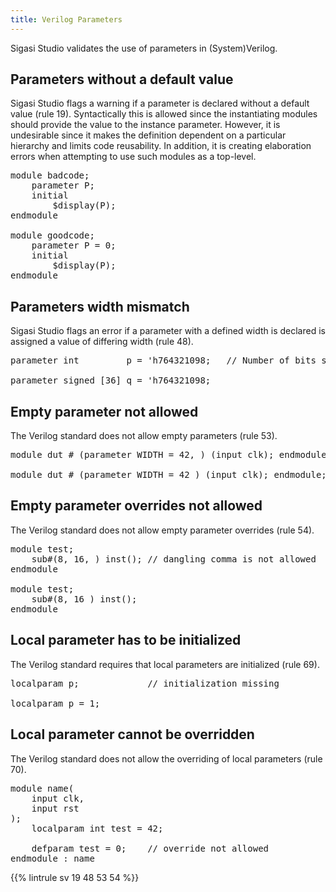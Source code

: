 ```yaml
---
title: Verilog Parameters
---
```


Sigasi Studio validates the use of parameters in (System)Verilog.

## Parameters without a default value

Sigasi Studio flags a warning if a parameter is declared without a default value (rule 19). Syntactically this is allowed since the instantiating modules should provide the value to the instance parameter.
However, it is undesirable since it makes the definition dependent on a particular hierarchy and limits code reusability.
In addition, it is creating elaboration errors when attempting to use such modules as a top-level.

<pre>module badcode;
	<span class="info">parameter P</span>;
	initial
	    $display(P);
endmodule

module goodcode;
	parameter P<span class="goodcode"> = 0</span>;
	initial
	    $display(P);
endmodule</pre>

## Parameters width mismatch

Sigasi Studio flags an error if a parameter with a defined width is declared is assigned a value of differing width (rule 48).

<pre><span class="warning">parameter int         p = 'h764321098</span>;   // Number of bits set a04a (35) wider than the expected bit width (32)

<span class="goodcode">parameter signed [36] q = 'h764321098;</pre>

## Empty parameter not allowed

The Verilog standard does not allow empty parameters (rule 53).

<pre>
module dut # (parameter WIDTH = 42<span class="warning">, </span>) (input clk); endmodule; // dangling comma is not allowed

module dut # (parameter WIDTH = 42<span class="goodcode"> </span>) (input clk); endmodule;
</pre>

## Empty parameter overrides not allowed

The Verilog standard does not allow empty parameter overrides (rule 54).

<pre>
module test;
    sub#(8, 16<span class="warning">, </span>) inst(); // dangling comma is not allowed
endmodule

module test;
    sub#(8, 16<span class="goodcode"> </span>) inst();
endmodule
</pre>

## Local parameter has to be initialized

The Verilog standard requires that local parameters are initialized (rule 69).

<pre>
<span class="error">localparam p;</span>             // initialization missing

<span class="goodcode">localparam p = 1;</span>
</pre>

## Local parameter cannot be overridden

The Verilog standard does not allow the overriding of local parameters (rule 70).

<pre>
module name(
    input clk,
    input rst
);
    localparam int test = 42;

    <span class="error">defparam test = 0;</span>    // override not allowed
endmodule : name
</pre>

{{% lintrule sv 19 48 53 54 %}}

<!-- 69 and 70 not configurable in preferences, only in file -->